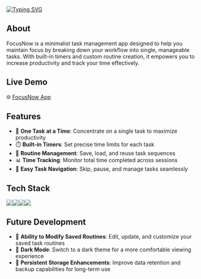 [![Typing SVG](https://readme-typing-svg.demolab.com?font=Sora&weight=500&size=27&pause=2996&color=D342C3&width=435&lines=FocusNow+-+focus+meets+flow)](https://git.io/typing-svg)

## About
FocusNow is a minimalist task management app designed to help you maintain focus by breaking down your workflow into single, manageable tasks. With built-in timers and custom routine creation, it empowers you to increase productivity and track your time effectively.

## Live Demo
🌐 [FocusNow App](https://focus-now-app.vercel.app/)

## Features
- 🎯 **One Task at a Time**: Concentrate on a single task to maximize productivity
- ⏱️ **Built-in Timers**: Set precise time limits for each task
- 💾 **Routine Management**: Save, load, and reuse task sequences
- 📊 **Time Tracking**: Monitor total time completed across sessions
- 🔄 **Easy Task Navigation**: Skip, pause, and manage tasks seamlessly

## Tech Stack
<img src="https://img.shields.io/badge/React-20232A?style=for-the-badge&logo=react&logoColor=61DAFB" /><img src="https://img.shields.io/badge/next%20js-000000?style=for-the-badge&logo=nextdotjs&logoColor=white" /><img src="https://img.shields.io/badge/Tailwind_CSS-38B2AC?style=for-the-badge&logo=tailwind-css&logoColor=white" /><img src="https://img.shields.io/badge/Vercel-000000?style=for-the-badge&logo=vercel&logoColor=white" />

## Future Development
- 📝 **Ability to Modify Saved Routines**: Edit, update, and customize your saved task routines
- 🌙 **Dark Mode**: Switch to a dark theme for a more comfortable viewing experience
- 💾 **Persistent Storage Enhancements**: Improve data retention and backup capabilities for long-term use
